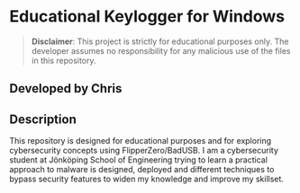 # Educational Keylogger for Windows
> **Disclaimer**: This project is strictly for educational purposes only. The developer assumes no responsibility for any malicious use of the files in this repository.

## Developed by Chris

## Description
This repository is designed for educational purposes and for exploring cybersecurity concepts using FlipperZero/BadUSB.
I am a cybersecurity student at Jönköping School of Engineering trying to learn a practical approach to malware is designed, deployed and different techniques to bypass security features
to widen my knowledge and improve my skillset. 
